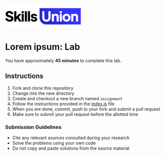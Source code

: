[<img src="assets/images/su-logo.png" alt="Skills Union Logo" height="80px" />](https://www.skillsunion.com/)

# Lorem ipsum: Lab

You have approximately **45 minutes** to complete this lab.

## Instructions

1. Fork and clone this repository
1. Change into the new directory
1. Create and checkout a new branch named `assignment`
1. Follow the instructions provided in the [index.js](src/index.js) file
1. When you are done, commit, push to your fork and submit a pull request
1. Make sure to submit your pull request before the allotted time

### Submission Guidelines

- Cite any relevant sources consulted during your research
- Solve the problems using your own code
- Do not copy and paste solutions from the source material
